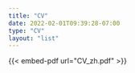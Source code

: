 ```yaml
---
title: "CV"
date: 2022-02-01T09:39:28-07:00
type: "CV"
layout: "list"
---
```


{{< embed-pdf url="CV_zh.pdf" >}}
